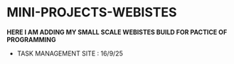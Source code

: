 # MINI-PROJECTS-WEBISTES

**HERE I AM ADDING MY SMALL SCALE WEBISTES BUILD FOR PACTICE OF PROGRAMMING**
- TASK MANAGEMENT SITE    :   16/9/25
